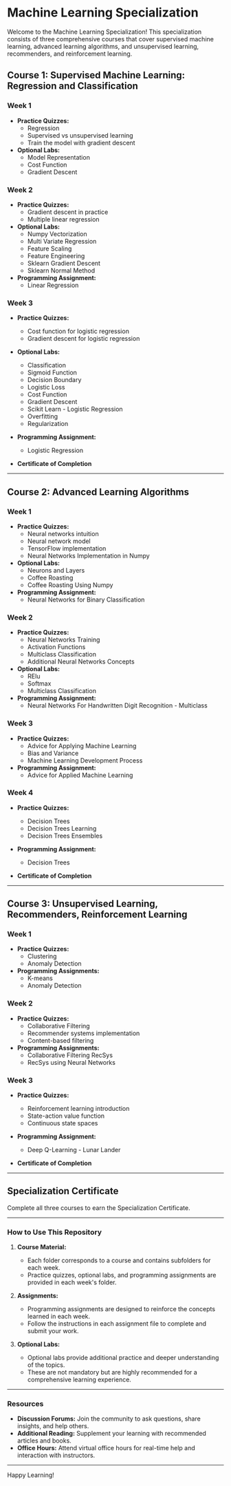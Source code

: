 # Machine Learning Specialization

Welcome to the Machine Learning Specialization! This specialization consists of three comprehensive courses that cover supervised machine learning, advanced learning algorithms, and unsupervised learning, recommenders, and reinforcement learning.

## Course 1: Supervised Machine Learning: Regression and Classification

### Week 1
- **Practice Quizzes:**
  - Regression
  - Supervised vs unsupervised learning
  - Train the model with gradient descent
- **Optional Labs:**
  - Model Representation
  - Cost Function
  - Gradient Descent

### Week 2
- **Practice Quizzes:**
  - Gradient descent in practice
  - Multiple linear regression
- **Optional Labs:**
  - Numpy Vectorization
  - Multi Variate Regression
  - Feature Scaling
  - Feature Engineering
  - Sklearn Gradient Descent
  - Sklearn Normal Method
- **Programming Assignment:**
  - Linear Regression

### Week 3
- **Practice Quizzes:**
  - Cost function for logistic regression
  - Gradient descent for logistic regression
- **Optional Labs:**
  - Classification
  - Sigmoid Function
  - Decision Boundary
  - Logistic Loss
  - Cost Function
  - Gradient Descent
  - Scikit Learn - Logistic Regression
  - Overfitting
  - Regularization
- **Programming Assignment:**
  - Logistic Regression

- **Certificate of Completion**

---

## Course 2: Advanced Learning Algorithms

### Week 1
- **Practice Quizzes:**
  - Neural networks intuition
  - Neural network model
  - TensorFlow implementation
  - Neural Networks Implementation in Numpy
- **Optional Labs:**
  - Neurons and Layers
  - Coffee Roasting
  - Coffee Roasting Using Numpy
- **Programming Assignment:**
  - Neural Networks for Binary Classification

### Week 2
- **Practice Quizzes:**
  - Neural Networks Training
  - Activation Functions
  - Multiclass Classification
  - Additional Neural Networks Concepts
- **Optional Labs:**
  - RElu
  - Softmax
  - Multiclass Classification
- **Programming Assignment:**
  - Neural Networks For Handwritten Digit Recognition - Multiclass

### Week 3
- **Practice Quizzes:**
  - Advice for Applying Machine Learning
  - Bias and Variance
  - Machine Learning Development Process
- **Programming Assignment:**
  - Advice for Applied Machine Learning

### Week 4
- **Practice Quizzes:**
  - Decision Trees
  - Decision Trees Learning
  - Decision Trees Ensembles
- **Programming Assignment:**
  - Decision Trees

- **Certificate of Completion**

---

## Course 3: Unsupervised Learning, Recommenders, Reinforcement Learning

### Week 1
- **Practice Quizzes:**
  - Clustering
  - Anomaly Detection
- **Programming Assignments:**
  - K-means
  - Anomaly Detection

### Week 2
- **Practice Quizzes:**
  - Collaborative Filtering
  - Recommender systems implementation
  - Content-based filtering
- **Programming Assignments:**
  - Collaborative Filtering RecSys
  - RecSys using Neural Networks

### Week 3
- **Practice Quizzes:**
  - Reinforcement learning introduction
  - State-action value function
  - Continuous state spaces
- **Programming Assignment:**
  - Deep Q-Learning - Lunar Lander

- **Certificate of Completion**

---

## Specialization Certificate

Complete all three courses to earn the Specialization Certificate.

---

### How to Use This Repository

1. **Course Material:**
   - Each folder corresponds to a course and contains subfolders for each week.
   - Practice quizzes, optional labs, and programming assignments are provided in each week's folder.

2. **Assignments:**
   - Programming assignments are designed to reinforce the concepts learned in each week.
   - Follow the instructions in each assignment file to complete and submit your work.

3. **Optional Labs:**
   - Optional labs provide additional practice and deeper understanding of the topics.
   - These are not mandatory but are highly recommended for a comprehensive learning experience.

---

### Resources

- **Discussion Forums:** Join the community to ask questions, share insights, and help others.
- **Additional Reading:** Supplement your learning with recommended articles and books.
- **Office Hours:** Attend virtual office hours for real-time help and interaction with instructors.

---

Happy Learning!


